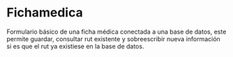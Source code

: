 # Fichamedica
Formulario básico de una ficha médica conectada a una base de datos, este permite guardar, consultar rut existente y sobreescribir nueva información si es que el rut ya existiese en la base de datos.
